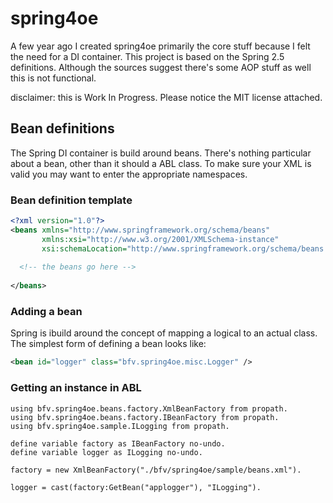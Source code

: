 spring4oe
=========

A few year ago I created spring4oe primarily the core stuff because I felt the need for a DI container. This project is based on the Spring 2.5 definitions.
Although the sources suggest there's some AOP stuff as well this is not functional.

disclaimer: this is Work In Progress. Please notice the MIT license attached.


Bean definitions
----------------

The Spring DI container is build around beans. There's nothing particular about a bean, other than it should a ABL class.
To make sure your XML is valid you may want to enter the appropriate namespaces.

### Bean definition template
```xml
<?xml version="1.0"?>
<beans xmlns="http://www.springframework.org/schema/beans"
       xmlns:xsi="http://www.w3.org/2001/XMLSchema-instance"
       xsi:schemaLocation="http://www.springframework.org/schema/beans http://www.springframework.org/schema/beans/spring-beans-2.5.xsd">
  
  <!-- the beans go here -->
         
</beans>
```
### Adding a bean
Spring is ibuild around the concept of mapping a logical to an actual class. The simplest form of defining a bean looks like:
```xml
<bean id="logger" class="bfv.spring4oe.misc.Logger" />
```
### Getting an  instance in ABL
```
using bfv.spring4oe.beans.factory.XmlBeanFactory from propath.
using bfv.spring4oe.beans.factory.IBeanFactory from propath.
using bfv.spring4oe.sample.ILogging from propath.

define variable factory as IBeanFactory no-undo.
define variable logger as ILogging no-undo.

factory = new XmlBeanFactory("./bfv/spring4oe/sample/beans.xml").

logger = cast(factory:GetBean("applogger"), "ILogging").
```
